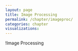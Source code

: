 ```yaml
---
layout: page
title: Image Processing
permalink: /chapter/imageproc/
categories: chapter
visualizations:
---
```


!Image Processing

